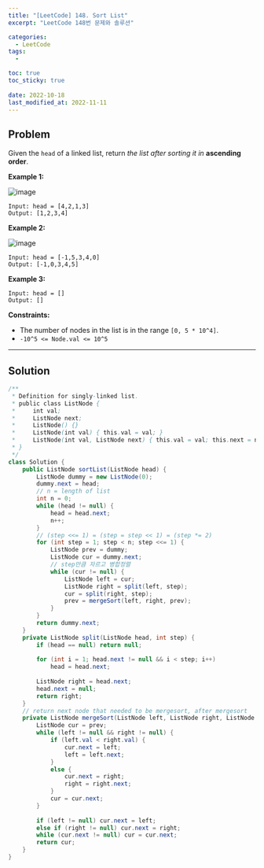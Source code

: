 ```yaml
---
title: "[LeetCode] 148. Sort List"
excerpt: "LeetCode 148번 문제와 솔루션"

categories:
  - LeetCode
tags:
  - 

toc: true
toc_sticky: true
 
date: 2022-10-18
last_modified_at: 2022-11-11
---
```

## **Problem**
Given the `head` of a linked list, return *the list after sorting it in* **ascending order**.

**Example 1:**

![image](https://user-images.githubusercontent.com/107045604/195585714-2b14b5ef-7f87-4712-8270-1692622566cf.png)

```
Input: head = [4,2,1,3]
Output: [1,2,3,4]
```
**Example 2:**

![image](https://user-images.githubusercontent.com/107045604/195585731-044099b5-ce1b-4bae-8c8e-1ad229043523.png)

```
Input: head = [-1,5,3,4,0]
Output: [-1,0,3,4,5]
```
**Example 3:**
```
Input: head = []
Output: []
```
**Constraints:**
- The number of nodes in the list is in the range `[0, 5 * 10^4]`.
- `-10^5 <= Node.val <= 10^5`

---
## **Solution**
```java
/**
 * Definition for singly-linked list.
 * public class ListNode {
 *     int val;
 *     ListNode next;
 *     ListNode() {}
 *     ListNode(int val) { this.val = val; }
 *     ListNode(int val, ListNode next) { this.val = val; this.next = next; }
 * }
 */
class Solution {
    public ListNode sortList(ListNode head) {
        ListNode dummy = new ListNode(0);
        dummy.next = head;
        // n = length of list
        int n = 0;
        while (head != null) {
            head = head.next;
            n++;
        }
        // (step <<= 1) = (step = step << 1) = (step *= 2)
        for (int step = 1; step < n; step <<= 1) {
            ListNode prev = dummy;
            ListNode cur = dummy.next;
            // step만큼 자르고 병합정렬
            while (cur != null) {
                ListNode left = cur;
                ListNode right = split(left, step);
                cur = split(right, step);
                prev = mergeSort(left, right, prev);
            } 
        }
        return dummy.next;
    }
    private ListNode split(ListNode head, int step) {
        if (head == null) return null;
    	
        for (int i = 1; head.next != null && i < step; i++)
            head = head.next;
        
        ListNode right = head.next;
        head.next = null;
        return right;
    }
    // return next node that needed to be mergesort, after mergesort
    private ListNode mergeSort(ListNode left, ListNode right, ListNode prev) {
        ListNode cur = prev;
        while (left != null && right != null) {
            if (left.val < right.val) {
                cur.next = left;
                left = left.next;
            }
            else {
                cur.next = right;
                right = right.next;
            }
            cur = cur.next;
        }
        
        if (left != null) cur.next = left;
        else if (right != null) cur.next = right;
        while (cur.next != null) cur = cur.next;
        return cur;
    }
}
```
<!-- 병합 정렬을 통해 nlogn달성하자. -->
<!-- ## **Explanation**
- 
```java

```
- 
```java

```  -->